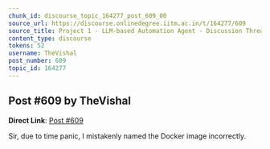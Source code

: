 ```yaml
---
chunk_id: discourse_topic_164277_post_609_00
source_url: https://discourse.onlinedegree.iitm.ac.in/t/164277/609
source_title: Project 1 - LLM-based Automation Agent - Discussion Thread [TDS Jan 2025]
content_type: discourse
tokens: 52
username: TheVishal
post_number: 609
topic_id: 164277
---
```


## Post #609 by TheVishal

**Direct Link**: [Post #609](https://discourse.onlinedegree.iitm.ac.in/t/164277/609)

Sir, due to time panic, I mistakenly named the Docker image incorrectly.

